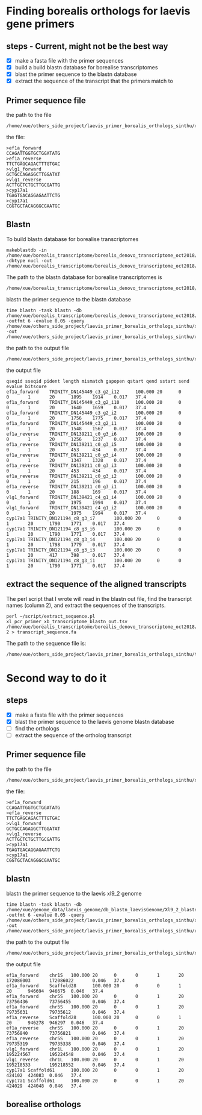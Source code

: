 # Finding borealis orthologs for laevis gene primers

## steps - Current, might not be the best way
- [x] make a fasta file with the primer sequences
- [x] build a build blastn database for borealise transcriptomes
- [x] blast the primer sequence to the blastn database
- [x] extract the sequence of the transcript that the primers match to

## Primer sequence file
the path to the file
```
/home/xue/others_side_project/laevis_primer_borealis_orthologs_sinthu/xl_pcr_primer.fa
```
the file:
```
>ef1a_forward
CCAGATTGGTGCTGGATATG
>ef1a_reverse
TTCTGAGCAGACTTTGTGAC
>vlg1_forward
GCTGCCAGAGGCTTGGATAT
>vlg1_reverse
ACTTGCTCTGCTTGCGATTG
>cyp17a1
TGAGTGACAGGAGAATTCTG
>cyp17a1
CGGTGCTACAGGGCGAATGC
```

## Blastn
To build blastn database for borealise transcriptomes
```
makeblastdb -in /home/xue/borealis_transcriptome/borealis_denovo_transcriptome_oct2018/borealis_denovo_oct2018_trinityout.Trinity.fasta -dbtype nucl -out /home/xue/borealis_transcriptome/borealis_denovo_transcriptome_oct2018/db_blastn_borealis_denovo_transcriptome_oct2018
```
The path to the blastn database for borealise transcriptomes is 
```
/home/xue/borealis_transcriptome/borealis_denovo_transcriptome_oct2018/db_blastn_borealis_denovo_transcriptome_oct2018
```
blastn the primer sequence to the blastn database
```
time blastn -task blastn -db /home/xue/borealis_transcriptome/borealis_denovo_transcriptome_oct2018/db_blastn_borealis_denovo_transcriptome_oct2018/db_blastn_borealis_denovo_transcriptome_oct2018 -outfmt 6 -evalue 0.05 -query /home/xue/others_side_project/laevis_primer_borealis_orthologs_sinthu/xl_pcr_primer.fa -out /home/xue/others_side_project/laevis_primer_borealis_orthologs_sinthu/xl_pcr_primer_xb_transcriptome_blastn_out.tsv
```
the path to the output file
```
/home/xue/others_side_project/laevis_primer_borealis_orthologs_sinthu/xl_pcr_primer_xb_transcriptome_blastn_out.tsv
```
the output file
```
qseqid sseqid pident length mismatch gapopen qstart qend sstart send evalue bitscore
ef1a_forward    TRINITY_DN145449_c3_g2_i12      100.000 20      0       0       1       20      1895    1914    0.017   37.4
ef1a_forward    TRINITY_DN145449_c3_g2_i10      100.000 20      0       0       1       20      1640    1659    0.017   37.4
ef1a_forward    TRINITY_DN145449_c3_g2_i2       100.000 20      0       0       1       20      1756    1775    0.017   37.4
ef1a_forward    TRINITY_DN145449_c3_g2_i1       100.000 20      0       0       1       20      1548    1567    0.017   37.4
ef1a_reverse    TRINITY_DN139211_c0_g3_i6       100.000 20      0       0       1       20      1256    1237    0.017   37.4
ef1a_reverse    TRINITY_DN139211_c0_g3_i5       100.000 20      0       0       1       20      453     434     0.017   37.4
ef1a_reverse    TRINITY_DN139211_c0_g3_i4       100.000 20      0       0       1       20      1347    1328    0.017   37.4
ef1a_reverse    TRINITY_DN139211_c0_g3_i3       100.000 20      0       0       1       20      453     434     0.017   37.4
ef1a_reverse    TRINITY_DN139211_c0_g3_i2       100.000 20      0       0       1       20      215     196     0.017   37.4
ef1a_reverse    TRINITY_DN139211_c0_g3_i1       100.000 20      0       0       1       20      188     169     0.017   37.4
vlg1_forward    TRINITY_DN139421_c4_g1_i4       100.000 20      0       0       1       20      1975    1994    0.017   37.4
vlg1_forward    TRINITY_DN139421_c4_g1_i2       100.000 20      0       0       1       20      1975    1994    0.017   37.4
cyp17a1 TRINITY_DN121194_c8_g3_i7       100.000 20      0       0       1       20      1790    1771    0.017   37.4
cyp17a1 TRINITY_DN121194_c8_g3_i6       100.000 20      0       0       1       20      1790    1771    0.017   37.4
cyp17a1 TRINITY_DN121194_c8_g3_i4       100.000 20      0       0       1       20      1798    1779    0.017   37.4
cyp17a1 TRINITY_DN121194_c8_g3_i3       100.000 20      0       0       1       20      417     398     0.017   37.4
cyp17a1 TRINITY_DN121194_c8_g3_i1       100.000 20      0       0       1       20      1790    1771    0.017   37.4
```

## extract the sequence of the aligned transcripts 
The perl script that I wrote will read in the blastn out file, find the transcript names (column 2), and extract the sequences of the transcripts.
```
perl ~/script/extract_sequence.pl xl_pcr_primer_xb_transcriptome_blastn_out.tsv /home/xue/borealis_transcriptome/borealis_denovo_transcriptome_oct2018/borealis_denovo_oct2018_trinityout.Trinity.fasta 2 > transcript_sequence.fa
```
The path to the sequence file is:
```
/home/xue/others_side_project/laevis_primer_borealis_orthologs_sinthu/transcript_sequence.fa
```


# Second way to do it
## steps
- [x] make a fasta file with the primer sequences
- [x] blast the primer sequence to the laevis genome blastn database
- [ ] find the orthologs
- [ ] extract the sequence of the ortholog transcript 

## Primer sequence file
the path to the file
```
/home/xue/others_side_project/laevis_primer_borealis_orthologs_sinthu/xl_pcr_primer.fa
```
the file:
```
>ef1a_forward
CCAGATTGGTGCTGGATATG
>ef1a_reverse
TTCTGAGCAGACTTTGTGAC
>vlg1_forward
GCTGCCAGAGGCTTGGATAT
>vlg1_reverse
ACTTGCTCTGCTTGCGATTG
>cyp17a1
TGAGTGACAGGAGAATTCTG
>cyp17a1
CGGTGCTACAGGGCGAATGC
```

## blastn
blastn the primer sequence to the laevis xl9_2 genome
```
time blastn -task blastn -db /home/xue/genome_data/laevis_genome/db_blastn_laevisGenome/Xl9_2_blastn_db -outfmt 6 -evalue 0.05 -query /home/xue/others_side_project/laevis_primer_borealis_orthologs_sinthu/xl_pcr_primer.fa -out /home/xue/others_side_project/laevis_primer_borealis_orthologs_sinthu/xl_pcr_primer_xl_genome_blastn_out.tsv
```
the path to the output file
```
/home/xue/others_side_project/laevis_primer_borealis_orthologs_sinthu/xl_pcr_primer_xl_genome_blastn_out.tsv
```
the output file
```
ef1a_forward    chr1S   100.000 20      0       0       1       20      172086003       172086022       0.046   37.4
ef1a_forward    Scaffold28      100.000 20      0       0       1       20      946694  946675  0.046   37.4
ef1a_forward    chr5S   100.000 20      0       0       1       20      73756436        73756455        0.046   37.4
ef1a_forward    chr5S   100.000 20      0       0       1       20      79735631        79735612        0.046   37.4
ef1a_reverse    Scaffold28      100.000 20      0       0       1       20      946278  946297  0.046   37.4
ef1a_reverse    chr5S   100.000 20      0       0       1       20      73756840        73756821        0.046   37.4
ef1a_reverse    chr5S   100.000 20      0       0       1       20      79735319        79735338        0.046   37.4
vlg1_forward    chr1L   100.000 20      0       0       1       20      195224567       195224548       0.046   37.4
vlg1_reverse    chr1L   100.000 20      0       0       1       20      195218533       195218552       0.046   37.4
cyp17a1 Scaffold61      100.000 20      0       0       1       20      424102  424083  0.046   37.4
cyp17a1 Scaffold61      100.000 20      0       0       1       20      424029  424048  0.046   37.4
```

## borealise orthologs
```

```


